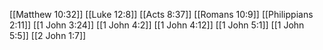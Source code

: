 [[Matthew 10:32]]
[[Luke 12:8]]
[[Acts 8:37]]
[[Romans 10:9]]
[[Philippians 2:11]]
[[1 John 3:24]]
[[1 John 4:2]]
[[1 John 4:12]]
[[1 John 5:1]]
[[1 John 5:5]]
[[2 John 1:7]]
